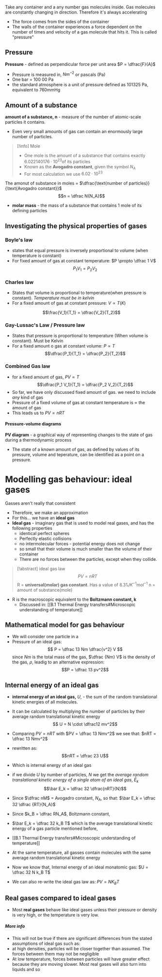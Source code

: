 Take any container and a any number gas molecules inside. Gas molecules are constantly changing in direction. Therefore it's always accelerating
- The force comes from the sides of the container
- The walls of the container experiences a force dependent on the number of times and velocity of a gas molecule that hits it. This is called "pressure"
## Pressure
**Pressure** - defined as perpendicular force per unit area $P = \dfrac{F}{A}$
- Pressure is measured in, $Nm^{-2}$ or pascals (Pa)
- One bar = 100 00 Pa
- the standard atmosphere is a unit of pressure defined as 101325 Pa, equivalent to 760mmHg
## Amount of a substance
**amount of a substance, n** - measure of the number of atomic-scale particles it contains. 
- Even very small amounts of gas can contain an enormously large number of particles. 
>[!info] Mole
>- One mole is the amount of a substance that contains exactly $6.022140176 \cdot 10^{23} \text{of its particles}$
>- Known as the **Avogadro constant**, given the symbol $N_A$
>- For most calculation we use $6.02 \cdot 10^{23}$

The amonut of substance in moles = $\dfrac{\text{number of particles}}{\text{Avogadro constant}}$
$$n = \dfrac N{N_A}$$
- **molar mass** - the mass of a substance that contains 1 mole of its defining particles

## Investigating the physical properties of gases
### Boyle's law
- states that equal pressure is inversely proportional to volume (when temperature is constant)
- For fixed amount of gas at constant temperature: $P \propto \dfrac 1 V$
$$P_1 V_1 = P_2 V_2$$

### Charles law 
- States that volume is proportional to temperature(when pressure is constant). *Temperature must be in kelvin*
- For a fixed amount of gas at constant pressure: $V \propto T(K)$

$$\frac{V_1}{T_1} = \dfrac{V_2}{T_2}$$
### Gay-Lussac's Law / Pressure law 
- States that pressure is proportional to temperature (When volume is constant). Must be Kelvin
- For a fixed amount o gas at constant volume: $P \propto T$
$$\dfrac{P_1}{T_1} = \dfrac{P_2}{T_2}$$
### Combined Gas law
- for a fixed amount of gas, $PV \propto T$
$$\dfrac{P_1 V_1}{T_1} = \dfrac{P_2 V_2}{T_2}$$
- So far, we have only discussed fixed amount of gas. we need to include *any* kind of gas
- Pressure of a fixed volume of gas at constant temperature is $\propto$ the amount of gas
- This leads us to $PV \propto nRT$
#### Pressure-volume diagrams 
**PV diagram** - a graphical way of representing changes to the state of gas during a thermodynamic process
- The state of a known amount of gas, as defined by values of its pressure, volume and teperature, can be identified as a point on a pressure.
# Modelling gas behaviour: ideal gases 
Gasses aren't really that consistent
- Therefore, we make an approximation
- For this... we have an **ideal gas**
- **Ideal gas** - imaginary gas that is used to model real gases, and has the following properties
	- identical perfect spheres
	- Perfectly elastic collisions
	- no intermolecular forces - potential energy does not change
	- so small that their volume is much smaller than the volume of their container
	- There are no forces between the particles, except when they collide. 
>[!abstract] ideal gas law
>$$PV = nRT$$
>R  = **universal(molar) gas constant**. Has a value of $8.31JK^{-1} mol^{-1}$
>n = amount of substance(mole)
>

- R is the macroscopic equivalent to the **Boltzmann constant, k**
	- Discussed in: [[B.1 Thermal Energy transfers#Microscopic understanding of temperature]]
## Mathematical model for gas behaviour
- We will consider one particle in a 
- Pressure of an ideal gas:
$$ P = \dfrac 13 Nm \dfrac{v^2} V $$
since $Nm$ is the total mass of the gas, $\dfrac {Nm} V$ is the density of the gas, $\rho$, leadig to an alternative expression:
$$P = \dfrac 13 pv^2$$
## Internal energy of an ideal gas
- **internal energy of an ideal gas,** $U$, - the sum of the random translational kinetic energies of all molecules.
- It can be calculated by multiplying the number of particles by their average random translational kinetic energy
$$ U = N \cdot \dfrac12 mv^2$$
- Comparing $PV = nRT$ with $PV = \dfrac 13 Nmv^2$ we see that: $nRT = \dfrac 13 Nmv^2$
- rewritten as:
$$nRT = \dfrac 23 U$$
- Which is internal energy of an ideal gas
- if we divide $U$ by number of particles, $N$ we get the *average random translational kinetic energy of a single atom of an ideal gas*, $\bar E_k$
$$\bar E_k = \dfrac 32 \dfrac{nRT}{N}$$

- Since $\dfrac nM$ = Avogadro constant, $N_A$, so that: $\bar E_k = \dfrac 32 \dfrac {RT}{N_A}$
- Since $k_B = \dfrac RN_A$, Boltzmann constant, 
- $\bar E_k = \dfrac 32 k_B T$ which is the average translational kinetic energy of a gas particle mentioned before,
- [[B.1 Thermal Energy transfers#Microscopic understanding of temperature]]
- At the same temperature, all gasses contain molecules with the same average random translational kinetic energy
- Now we know that, Internal energy of an ideal monatomic gas: $U = \dfrac 32 N k_B T$
- We can also re-write the ideal gas law as: $PV = N K_B T$
## Real gases compared to ideal gases
- Most **real gases** behave like ideal gases unless their pressure or density is very high, or the temperature is very low. 
##### More info
- This will not be true if there are significant differences from the stated assumptions of ideal gas such as:
- at high densities, particles will be closer together than assumed. The forces between them may not be negligible
- At low temperature, forces between particles will have greater effect because they are moving slower. Most real gases will also turn into liquids and so

